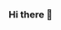 ### Hi there 👋

<!--
**lbmrmnkvsk/lbmrmnkvsk** is a ✨ _special_ ✨ repository because its `README.md` (this file) appears on your GitHub profile.

<a href="https://git.io/streak-stats"><img src="https://streak-stats.demolab.com?user=lbmrmnkvsk&theme=dark&hide_current_streak=true&hide_longest_streak=true" alt="GitHub Streak" /></a>
